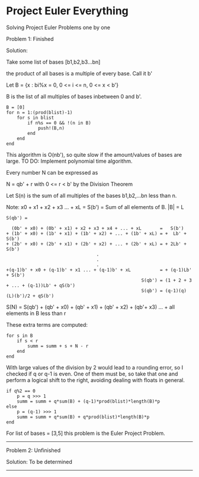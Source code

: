 # Project Euler Everything
Solving Project Euler Problems one by one

Problem 1: Finished

Solution: 

Take some list of bases [b1,b2,b3...bn]

the product of all bases is a multiple of every base. Call it b'

Let B = {x : bi%x = 0, 0 <= i <= n, 0 <= x < b'}

B is the list of all multiples of bases inbetween 0 and b'.

    B = [0]
    for n = 1:(prod(blist)-1)
        for s in blist
            if n%s == 0 && !(n in B)
                push!(B,n)
            end
        end
    end

This algorithm is O(nb'), so quite slow if the amount/values of bases are large. TO DO: Implement polynomial time algorithm.

Every number N can be expressed as 

N = qb' + r with 0 <= r < b' by the Division Theorem

Let S(n) is the sum of all multiples of the bases b1,b2,...bn less than n.

Note: x0 + x1 + x2 + x3 ... + xL = S(b') = Sum of all elements of B. |B| = L

    S(qb') = 

      (0b' + x0) + (0b' + x1) + x2 + x3 + x4 + ... + xL       =   S(b')
    + (1b' + x0) + (1b' + x1) + (1b' + x2) + ... + (1b' + xL) = +  Lb' + S(b')
    + (2b' + x0) + (2b' + x1) + (2b' + x2) + ... + (2b' + xL) = + 2Lb' + S(b')
                                      .
                                      .
                                      .
    +(q-1)b' + x0 + (q-1)b' + x1 ... + (q-1)b' + xL           = + (q-1)Lb' + S(b')
                                                       S(qb') = (1 + 2 + 3 + ... + (q-1))Lb' + qS(b')
                                                       S(qb') = (q-1)(q)(L)(b')/2 + qS(b')


S(N) = S(qb') + (qb' + x0) + (qb' + x1) + (qb' + x2) + (qb'+ x3) ... + all elements in B less than r

These extra terms are computed:

    for s in B
        if s < r
            summ = summ + s + N - r
        end
    end

With large values of the division by 2 would lead to a rounding error, so I checked if q or q-1 is even. One of them must be, so take that one and perform a logical shift to the right, avoiding dealing with floats in general.

    if q%2 == 0
        p = q >>> 1
        summ = summ + q*sum(B) + (q-1)*prod(blist)*length(B)*p
    else
        p = (q-1) >>> 1
        summ = summ + q*sum(B) + q*prod(blist)*length(B)*p
    end

For list of bases = [3,5] this problem is the Euler Project Problem.







---

Problem 2: Unfinished

Solution: To be determined

---
